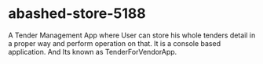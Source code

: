 # abashed-store-5188
A Tender Management App where User can store his whole tenders detail in a proper way and perform operation on that. It is a console based application. And Its known as TenderForVendorApp.
